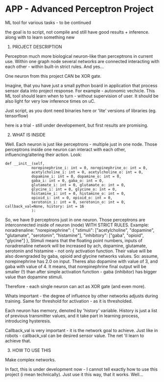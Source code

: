 # APP - Advanced Perceptron Project
ML tool for various tasks - to be continued

the goal is to script, not compile and still have good results + inference. along with to learn something new

1. PROJECT DESCRIPTION

Perceptron much more biological neuron-like than perceptrons in current use. Within one graph node several networks are connected interacting with each other - within built-in strict rules. And yes...

One neuron from this project CAN be XOR gate.

Imagine, that you have just a small python board in application that process sensor data into project response. For example - autonomic vechicle. This ML tool should learn when to turn - without supervision of user.
It should be also light for very low inference times on uC. 

Just script, as you dont need binaries here or 'lite' versions of libraries (eg. tensorflow)

here is a trial - still under developement, but first results are promising.


2. WHAT IS INSIDE

Well. Each neuron is just like perceptrons - multiple just in one node. Those perceptrons inside one neuron can interact with each other, influencing/altering their action. Look:

    def __init__(self, 
                norepinephrine_i: int = 0, norepinephrine_o: int = 0,
                acetylcholine_i: int = 0, acetylcholine_o: int = 0,
                dopamine_i: int = 0, dopamine_o: int = 0,
                gaba_i: int = 0, gaba_o: int = 0,
                glutamate_i: int = 0, glutamate_o: int = 0,
                glycine_i: int = 0, glycine_o: int = 0,
                histamine_i: int = 0, histamine_o: int = 0,
                opioid_i: int = 0, opioid_o: int = 0,
                serotonin_i: int = 0, serotonin_o: int = 0, callback_val=None, history: int = 16
                ):

So, we have 9 perceptrons just in one neuron. Those perceptrons are interconnected inside of neuron (node) WITH STRICT RULES. Example: noradrenaline:
"norepinephrine": {
                "stimuli": ["acetylcholine", "dopamine", "glutamate", "serotonin", "histamine"],
                "inhibitory": ["gaba", "opioid", "glycine"]
            },
Stimuli means that the floating point numbers, inputs of noradrenaline network will be increased by ach, dopamine, glutamate, serotonin and histamine - not only activation function. Their value will be also downgraded by gaba, opioid and glycine networks values.
So: assume, norepinephrine has 2.0 on input. Theres also dopamine with value of 3, and gaba with value of 4. It means, that norepinephrine final output will be smaller (!) than after simple activation function - gaba (inhibitor) has bigger value than dopamine stimuli.

Therefore - each single neuron can act as XOR gate (and even more).

Whats important - the degree of influence by other networks adjusts during training. Same for threshold for activation - as it is thresholded.

Each neuron has memory, denoted by 'history' variable. History is just a list of previous transmitter values, and it take part in learning process, introducing hysteresis.

Callback_val is very important - it is the network goal to achieve. Just like in robots - callback_val can be desired sensor value. The net 'll learn to achieve that.

3. HOW TO USE THIS

Make complex networks. 

In fact, this is under development now - I cannot tell exactly how to use this project (i mean technically). Just use it this way, that it works. Well...
